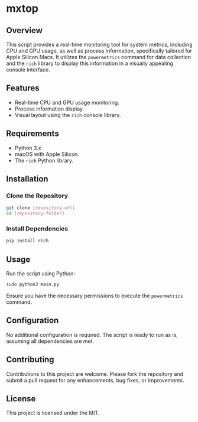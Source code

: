 
# mxtop

## Overview
This script provides a real-time monitoring tool for system metrics, including CPU and GPU usage, as well as process information, specifically tailored for Apple Silicon Macs. It utilizes the `powermetrics` command for data collection and the `rich` library to display this information in a visually appealing console interface.

## Features
- Real-time CPU and GPU usage monitoring.
- Process information display.
- Visual layout using the `rich` console library.

## Requirements
- Python 3.x
- macOS with Apple Silicon.
- The `rich` Python library.

## Installation

### Clone the Repository
```bash
git clone [repository-url]
cd [repository-folder]
```

### Install Dependencies
```bash
pip install rich
```

## Usage

Run the script using Python:

```bash
sudo python3 main.py
```

Ensure you have the necessary permissions to execute the `powermetrics` command.

## Configuration

No additional configuration is required. The script is ready to run as is, assuming all dependencies are met.

## Contributing

Contributions to this project are welcome. Please fork the repository and submit a pull request for any enhancements, bug fixes, or improvements.

## License

This project is licensed under the MIT.

